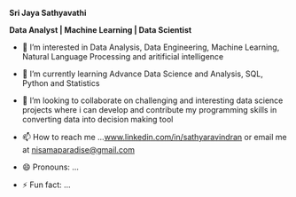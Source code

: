 **Sri Jaya Sathyavathi**

**Data Analyst | Machine Learning | Data Scientist**
- 👀 I’m interested in Data Analysis, Data Engineering, Machine Learning, Natural Language Processing and aritificial intelligence
- 🌱 I’m currently learning Advance Data Science and Analysis, SQL, Python and Statistics
- 💞️ I’m looking to collaborate on challenging and interesting data science projects where i can develop and contribute my programming skills in converting data into decision making tool
- 📫 How to reach me ...www.linkedin.com/in/sathyaravindran or email me at nisamaparadise@gmail.com

- 😄 Pronouns: ...
- ⚡ Fun fact: ...

<!---
SathyaMadhu/SathyaMadhu is a ✨ special ✨ repository because its `README.md` (this file) appears on your GitHub profile.
You can click the Preview link to take a look at your changes.
--->
